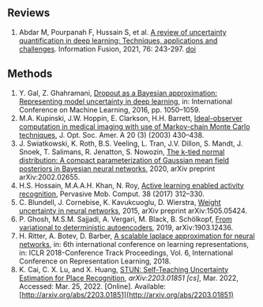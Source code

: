 ## Reviews
1. Abdar M, Pourpanah F, Hussain S, et al. [A review of uncertainty quantification in deep learning: Techniques, applications and challenges](Uncertainty/Reviews/UQ_in_DL.md). Information Fusion, 2021, 76: 243-297. [doi](https://doi.org/10.1016/j.inffus.2021.05.008)

## Methods

1. Y. Gal, Z. Ghahramani, [Dropout as a Bayesian approximation: Representing model uncertainty in deep learning](Undertainty/Methods/MCD.md), in: International Conference on Machine Learning, 2016, pp. 1050–1059.
2. M.A. Kupinski, J.W. Hoppin, E. Clarkson, H.H. Barrett, [Ideal-observer computation in medical imaging with use of Markov-chain Monte Carlo techniques](Uncertainty/Methods/MCMC.md), J. Opt. Soc. Amer. A 20 (3) (2003) 430–438.
3. J. Swiatkowski, K. Roth, B.S. Veeling, L. Tran, J.V. Dillon, S. Mandt, J. Snoek, T. Salimans, R. Jenatton, S. Nowozin, [The k-tied normal distribution: A compact parameterization of Gaussian mean field posteriors in Bayesian neural networks](Uncertainty/Methods/VI.md), 2020, arXiv preprint arXiv:2002.02655.
4. H.S. Hossain, M.A.A.H. Khan, N. Roy, [Active learning enabled activity recognition](Uncertainty/Methods/BAL.md), Pervasive Mob. Comput. 38 (2017) 312–330.
5. C. Blundell, J. Cornebise, K. Kavukcuoglu, D. Wierstra, [Weight uncertainty in neural networks](Uncertainty/Methods/BBB.md), 2015, arXiv preprint arXiv:1505.05424. 
6. P. Ghosh, M.S.M. Sajjadi, A. Vergari, M. Black, B. Schölkopf, [From variational to deterministic autoencoders](Uncertainty/Methods/VAE.md), 2019, arXiv:1903.12436.
7. H. Ritter, A. Botev, D. Barber, [A scalable laplace approximation for neural networks](Uncertainty/Methods/LA.md), in: 6th international conference on learning representations, in: ICLR 2018-Conference Track Proceedings, Vol. 6, International Conference on Representation Learning, 2018.
8. K. Cai, C. X. Lu, and X. Huang, [STUN: Self-Teaching Uncertainty Estimation for Place Recognition](Uncertainty/Methods/STUN.md), _arXiv:2203.01851 [cs]_, Mar. 2022, Accessed: Mar. 25, 2022. [Online]. Available: [http://arxiv.org/abs/2203.01851](http://arxiv.org/abs/2203.01851)
